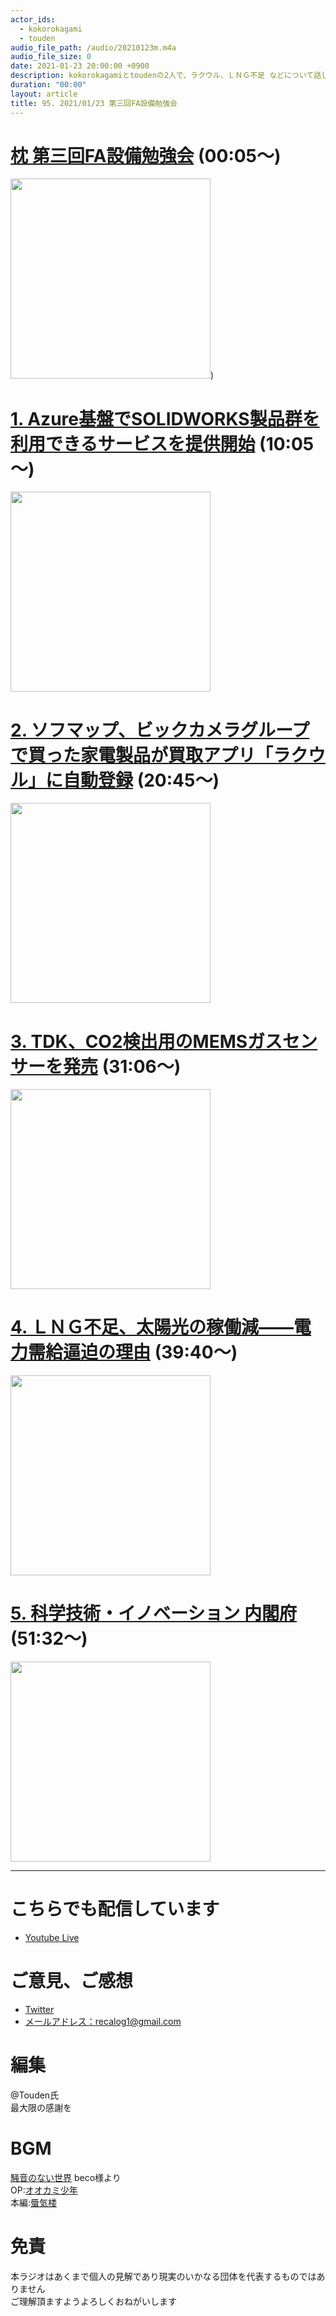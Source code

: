 ```yaml
---
actor_ids:
  - kokorokagami
  - touden
audio_file_path: /audio/20210123m.m4a
audio_file_size: 0
date: 2021-01-23 20:00:00 +0900
description: kokorokagamiとtoudenの2人で、ラクウル、ＬＮＧ不足 などについて話しました。
duration: "00:00"
layout: article
title: 95. 2021/01/23 第三回FA設備勉強会
---
```


# [枕 第三回FA設備勉強会](https://fa-study.connpass.com/event/190702/) (00:05～)

[<img src="https://connpass-tokyo.s3.amazonaws.com/thumbs/9b/f8/9bf88a7ee9742bf5c75eb42fd1d02f2c.png" width="320dp">](https://fa-study.connpass.com/event/190702/))  

# [1. Azure基盤でSOLIDWORKS製品群を利用できるサービスを提供開始](https://monoist.atmarkit.co.jp/mn/articles/2012/23/news006.html) (10:05～)

[<img src="https://image.itmedia.co.jp/mn/articles/2012/23/mn_mechanews_20121101_w590.jpg" width="320dp">](https://monoist.atmarkit.co.jp/mn/articles/2012/23/news006.html)  

# [2. ソフマップ、ビックカメラグループで買った家電製品が買取アプリ「ラクウル」に自動登録](https://www.bcnretail.com/market/detail/20210122_209906.html) (20:45～)

[<img src="https://d1nzh4uot4722i.cloudfront.net/files/rcms_conv_webp/files/user_img/521/202101221114_4_1611349251.webp?v=1611358626" width="320dp">](https://www.bcnretail.com/market/detail/20210122_209906.html)  

# [3. TDK、CO2検出用のMEMSガスセンサーを発売](https://eetimes.jp/ee/articles/2101/12/news077.html) (31:06～)

[<img src="https://image.itmedia.co.jp/ee/articles/2101/12/tm_210112tdk01.jpg" width="320dp">](https://eetimes.jp/ee/articles/2101/12/news077.html)  

# [4. ＬＮＧ不足、太陽光の稼働減――電力需給逼迫の理由](https://www.denkishimbun.com/archives/100855) (39:40～)

[<img src="https://article-image-ix.nikkei.com/https%3A%2F%2Fimgix-proxy.n8s.jp%2FDSXZQO0184563013012021000000-1.jpg?auto=format%2Ccompress&ch=Width%2CDPR&fit=scale&h=850&ixlib=java-1.2.0&w=1276&s=f72075a50bcf4d4a875be0e1cdf8c2b9" width="320dp">](https://www.denkishimbun.com/archives/100855)  

# [5. 科学技術・イノベーション 内閣府](https://www8.cao.go.jp/cstp/stmain.html) (51:32～)

[<img src="https://www8.cao.go.jp/cstp/togo2020.jpg" width="320dp">](https://www8.cao.go.jp/cstp/stmain.html)  

___

# こちらでも配信しています
- [Youtube Live](https://www.youtube.com/channel/UCD1zo-WnyFdE5w0pqvKblkA)

# ご意見、ご感想
- [Twitter](https://twitter.com/recalog1)
- [メールアドレス：recalog1@gmail.com](recalog1@gmail.com)

# 編集

@Touden氏  
最大限の感謝を  

# BGM

[騒音のない世界](http://noiselessworld.net/) beco様より  
OP:[オオカミ少年](https://soundcloud.com/baron1_3/wolfboy)  
本編:[蜃気楼](https://soundcloud.com/baron1_3/shinkirou)  

# 免責

本ラジオはあくまで個人の見解であり現実のいかなる団体を代表するものではありません  
ご理解頂ますようよろしくおねがいします  
